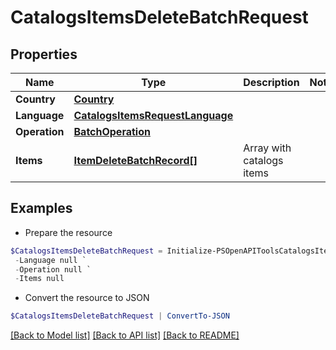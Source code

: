 # CatalogsItemsDeleteBatchRequest
## Properties

Name | Type | Description | Notes
------------ | ------------- | ------------- | -------------
**Country** | [**Country**](Country.md) |  | 
**Language** | [**CatalogsItemsRequestLanguage**](CatalogsItemsRequestLanguage.md) |  | 
**Operation** | [**BatchOperation**](BatchOperation.md) |  | 
**Items** | [**ItemDeleteBatchRecord[]**](ItemDeleteBatchRecord.md) | Array with catalogs items | 

## Examples

- Prepare the resource
```powershell
$CatalogsItemsDeleteBatchRequest = Initialize-PSOpenAPIToolsCatalogsItemsDeleteBatchRequest  -Country null `
 -Language null `
 -Operation null `
 -Items null
```

- Convert the resource to JSON
```powershell
$CatalogsItemsDeleteBatchRequest | ConvertTo-JSON
```

[[Back to Model list]](../README.md#documentation-for-models) [[Back to API list]](../README.md#documentation-for-api-endpoints) [[Back to README]](../README.md)


